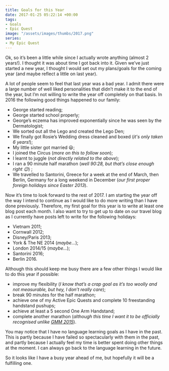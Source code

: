 ```yaml
---
title: Goals for this Year
date: 2017-01-25 05:22:14 +00:00
tags:
- Goals
- Epic Quest
image: "/assets/images/thumbs/2017.png"
series:
- My Epic Quest
---
```


Ok, so it’s been a little while since I actually wrote anything (almost 2 years!). I thought it was
about time I got back into it. Given we’ve just started a new year, I thought I would set out my
plans/goals for the coming year (and maybe reflect a little on last year).

A lot of people seem to feel that last year was a bad year. I admit there were a large number of
well liked personalities that didn’t make it to the end of the year, but I’m not willing to write
the year off completely on that basis. In 2016 the following good things happened to our family:

  * George started reading;
  * George started school properly;
  * George’s eczema has improved exponentially since he was seen by the Dermatologist;
  * We sorted out all the Lego and created the Lego Den;
  * We finally got Rosie’s Wedding dress cleaned and boxed (_it's only taken 6 years!_);
  * My little sister got married :smiley:;
  * I joined the Circus (_more on this to follow soon_);
  * I learnt to juggle (_not directly related to the above_);
  * I ran a 90 minute half marathon (_well 90:28, but that’s close enough right :wink:_) ;
  * We travelled to Santorini, Greece for a week at the end of March, then Berlin, Germany for a
    long weekend in December (_our first proper foreign holidays since Easter 2013_).

Now it’s time to look forward to the rest of 2017. I am starting the year off the way I intend to
continue as I would like to do more writing than I have done previously. Therefore, my first goal
for this year is to write at least one blog post each month. I also want to try to get up to date
on our travel blog as I currently have posts left to write for the following holidays:

  * Vietnam 2011;
  * Cornwall 2012;
  * Disney/Paris 2013;
  * York & The NE 2014 (_maybe..._);
  * London 2014/15 (_maybe..._);
  * Santorini 2016;
  * Berlin 2016.

Although this should keep me busy there are a few other things I would like to do this year if
possible:

  * improve my flexibility (_I know that’s a crap goal as it’s too woolly and not measurable, but
    hey, I don’t really care_);
  * break 90 minutes for the half marathon;
  * achieve one of my Active Epic Quests and complete 10 freestanding handstand pushups;
  * achieve at least a 5 second One Arm Handstand;
  * complete another marathon (_although this time I want it to be officially recognised unlike
    [GMM 2015][gmm]_).

You may notice that I have no language learning goals as I have in the past. This is partly because
I have failed so spectacularly with them in the past, and partly because I actually feel my time is
better spent doing other things at the moment. I can always go back to the language learning in the
future.

So it looks like I have a busy year ahead of me, but hopefully it will be a fulfilling one.


[gmm]: //www.bbc.co.uk/sport/athletics/36104638 "Greater Manchester Marathon course was 380m short, says measuring body"
